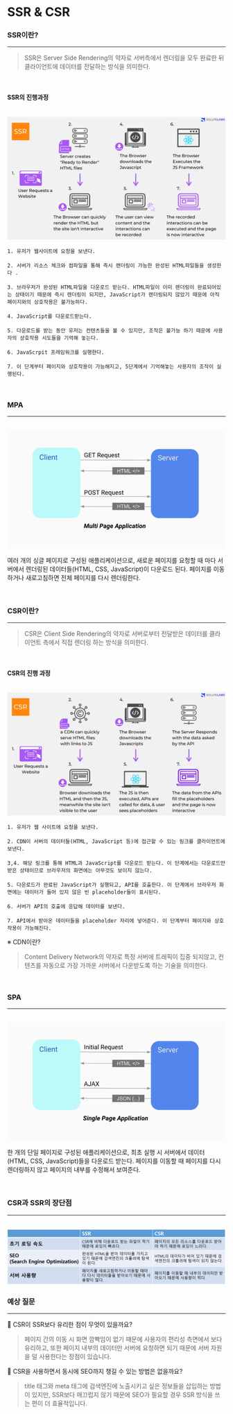 # SSR & CSR

### **SSR이란?**

---

> SSR은 Server Side Rendering의 약자로 서버측에서 렌더링을 모두 완료한 뒤 클라이언트에 데이터를 전달하는 방식을 의미한다.

<br>

#### **SSR의 진행과정**

<br>

<img src="./images/SSR&CSR/SSR.png">

```
1. 유저가 웹사이트에 요청을 보낸다.

2. 서버가 리소스 체크와 컴파일을 통해 즉시 렌더링이 가능한 완성된 HTML파일들을 생성한다 .

3. 브라우저가 완성된 HTML파일을 다운로드 받는다. HTML파일이 이미 렌더링이 완료되어있는 상태이기 때문에 즉시 렌더링이 되지만, JavaScript가 렌더링되지 않았기 때문에 아직 페이지와의 상호작용은 불가능하다.

4. JavaScript를 다운로드받는다.

5. 다운로드를 받는 동안 유저는 컨텐츠들을 볼 수 있지만, 조작은 불가능 하기 때문에 사용자의 상호작용 시도들을 기억해 놓는다.

6. JavaScrpit 프레임워크를 실행한다.

7. 이 단계부터 페이지와 상호작용이 가능해지고, 5단계에서 기억해놓는 사용자의 조작이 실행된다.

```

<br>

### **MPA**

---

<br>
<img src="./images/SSR&CSR/MPA.png">

<br>

여러 개의 싱글 페이지로 구성된 애플리케이션으로, 새로운 페이지를 요청할 때 마다 서버에서 렌더링된 데이터들(HTML, CSS, JavaScript)이 다운로드 된다. 페이지를 이동하거나 새로고침하면 전체 페이지를 다시 렌더링한다.

<br>

### **CSR이란?**

---

> CSR은 Client Side Rendering의 약자로 서버로부터 전달받은 데이터를 클라이언트 측에서 직접 렌더링 하는 방식을 의미한다.

<br>

#### **CSR의 진행 과정**

<br>
<img src="./images/SSR&CSR/CSR.png">

 <br>

```
1. 유저가 웹 사이트에 요청을 보낸다.

2. CDN이 서버의 데이터들(HTML, JavaScript 등)에 접근할 수 있는 링크를 클라이언트에 보낸다.

3,4. 해당 링크를 통해 HTML과 JavaScript를 다운로드 받는다. 이 단계에서는 다운로드만 받은 상태이므로 브라우저의 화면에는 아무것도 보이지 않는다.

5. 다운로드가 완료된 JavaScript가 실행되고, API를 호출한다. 이 단계에서 브라우저 화면에는 데이터가 들어 있지 않은 빈 placeholder들이 표시된다.

6. 서버가 API의 호출에 응답해 데이터를 보낸다.

7. API에서 받아온 데이터들을 placeholder 자리에 넣어준다. 이 단계부터 페이지와 상호작용이 가능해진다.
```

※ CDN이란?

> Content Delivery Network의 약자로 특정 서버에 트래픽이 집중 되지않고, 컨텐츠를 자동으로 가장 가까운 서버에서 다운받도록 하는 기술을 의미한다.

<br>

### **SPA**

---

<br>
<img src="./images/SSR&CSR/SPA.png">

<br>

한 개의 단일 페이지로 구성된 애플리케이션으로, 최초 실행 시 서버에서 데이터(HTML, CSS, JavaScript)들을 다운로드 받는다. 페이지를 이동할 때 페이지를 다시 렌더링하지 않고 페이지의 내부를 수정해서 보여준다.

<br>

### CSR과 SSR의 장단점

---

<br>

<img src="./images/SSR&CSR/pic1.png">

<br>

### 예상 질문

---

📌 CSR이 SSR보다 유리한 점이 무엇이 있을까요?

> 페이지 간의 이동 시 화면 깜빡임이 없기 때문에 사용자의 편리성 측면에서 보다 유리하고, 또한 페이지 내부의 데이터만 서버에 요청하면 되기 때문에 서버 자원을 덜 사용한다는 장점이 있습니다.

📌 CSR을 사용하면서 동시에 SEO까지 챙길 수 있는 방법은 없을까요?

> title 태그와 meta 태그에 검색엔진에 노출시키고 싶은 정보들을 삽입하는 방법이 있지만, SSR보다 매끄럽지 않기 때문에 SEO가 필요할 경우 SSR 방식을 쓰는 편이 더 효율적입니다.

 <br>

 <br>
